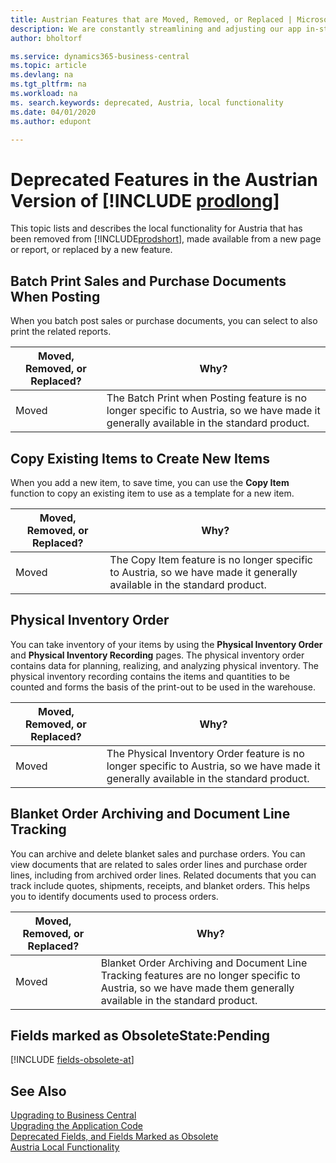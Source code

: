 ```yaml
---
title: Austrian Features that are Moved, Removed, or Replaced | Microsoft Docs
description: We are constantly streamlining and adjusting our app in-step with market developments. Read about the features for Austria that we have moved, removed, or replaced.
author: bholtorf

ms.service: dynamics365-business-central
ms.topic: article
ms.devlang: na
ms.tgt_pltfrm: na
ms.workload: na
ms. search.keywords: deprecated, Austria, local functionality
ms.date: 04/01/2020
ms.author: edupont

---
```


# Deprecated Features in the Austrian Version of [!INCLUDE [prodlong](../developer/includes/prodlong.md)]
This topic lists and describes the local functionality for Austria that has been removed from [!INCLUDE[prodshort](../developer/includes/prodshort.md)], made available from a new page or report, or replaced by a new feature.

## Batch Print Sales and Purchase Documents When Posting
When you batch post sales or purchase documents, you can select to also print the related reports.

|Moved, Removed, or Replaced?|Why?|
|----|----|
|Moved| The Batch Print when Posting feature is no longer specific to Austria, so we have made it generally available in the standard product. |

## Copy Existing Items to Create New Items
When you add a new item, to save time, you can use the **Copy Item** function to copy an existing item to use as a template for a new item.

|Moved, Removed, or Replaced?|Why?|
|----|----|
|Moved| The Copy Item feature is no longer specific to Austria, so we have made it generally available in the standard product. |

## Physical Inventory Order
You can take inventory of your items by using the **Physical Inventory Order** and **Physical Inventory Recording** pages. The physical inventory order contains data for planning, realizing, and analyzing physical inventory. The physical inventory recording contains the items and quantities to be counted and forms the basis of the print-out to be used in the warehouse.

|Moved, Removed, or Replaced?|Why?|
|----|----|
|Moved| The Physical Inventory Order feature is no longer specific to Austria, so we have made it generally available in the standard product. |

## Blanket Order Archiving and Document Line Tracking
You can archive and delete blanket sales and purchase orders. You can view documents that are related to sales order lines and purchase order lines, including from archived order lines. Related documents that you can track include quotes, shipments, receipts, and blanket orders. This helps you to identify documents used to process orders.

|Moved, Removed, or Replaced?|Why?|
|----|----|
|Moved| Blanket Order Archiving and Document Line Tracking features are no longer specific to Austria, so we have made them generally available in the standard product. |

## Fields marked as ObsoleteState:Pending

[!INCLUDE [fields-obsolete-at](../includes/fields-obsolete-at.md)]

## See Also

[Upgrading to Business Central](upgrading-to-business-central.md)  
[Upgrading the Application Code](upgrading-the-application-code.md)  
[Deprecated Fields, and Fields Marked as Obsolete](deprecated-fields.md)  
[Austria Local Functionality](/dynamics365/business-central/LocalFunctionality/Austria/austria-local-functionality)  
